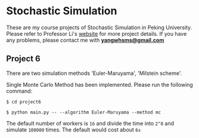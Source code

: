 # Stochastic Simulation
These are my course projects of Stochastic Simulation in Peking University. Please refer to Professor Li's [website](http://dsec.pku.edu.cn/~tieli/) for more project details. If you have any problems, please contact me with **yangwhsms@gmail.com**

## Project 6
There are two simulation methods 'Euler-Maruyama', 'Milstein scheme'.

Single Monte Carlo Method has been implemented. Please run the following command:

`$ cd project6`

`$ python main.py -- --algorithm Euler-Maruyama --method mc`

The default number of workers is `16` and divide the time into `2^8` and simulate `100000` times. The default would cost about `6s`
